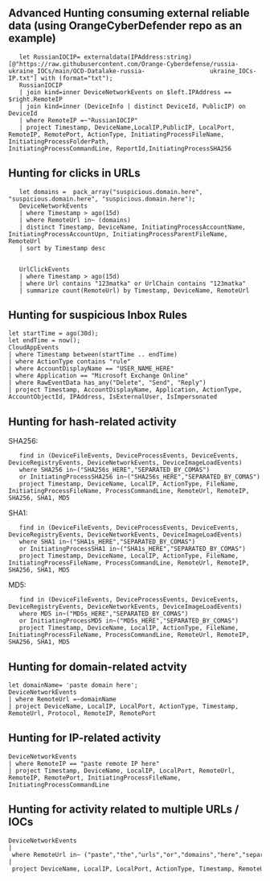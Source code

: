 ## Advanced Hunting consuming external reliable data (using OrangeCyberDefender repo as an example)


       let RussianIOCIP= externaldata(IPAddress:string)[@"https://raw.githubusercontent.com/Orange-Cyberdefense/russia-ukraine_IOCs/main/OCD-Datalake-russia-                  ukraine_IOCs-IP.txt"] with (format="txt");
       RussianIOCIP
       | join kind=inner DeviceNetworkEvents on $left.IPAddress == $right.RemoteIP
       | join kind=inner (DeviceInfo | distinct DeviceId, PublicIP) on DeviceId
       | where RemoteIP =~"RussianIOCIP"
       | project Timestamp, DeviceName,LocalIP,PublicIP, LocalPort, RemoteIP, RemotePort, ActionType, InitiatingProcessFileName, InitiatingProcessFolderPath,                  InitiatingProcessCommandLine, ReportId,InitiatingProcessSHA256


## Hunting for clicks in URLs


       let domains =  pack_array("suspicious.domain.here", "suspicious.domain.here", "suspicious.domain.here");
       DeviceNetworkEvents
       | where Timestamp > ago(15d)
       | where RemoteUrl in~ (domains)
       | distinct Timestamp, DeviceName, InitiatingProcessAccountName, InitiatingProcessAccountUpn, InitiatingProcessParentFileName, RemoteUrl
       | sort by Timestamp desc


       UrlClickEvents
       | where Timestamp > ago(15d)
       | where Url contains "123matka" or UrlChain contains "123matka"
       | summarize count(RemoteUrl) by Timestamp, DeviceName, RemoteUrl


## Hunting for suspicious Inbox Rules    

    let startTime = ago(30d);
    let endTime = now();
    CloudAppEvents
    | where Timestamp between(startTime .. endTime)
    | where ActionType contains "rule"
    | where AccountDisplayName == "USER_NAME_HERE"
    | where Application == "Microsoft Exchange Online"
    | where RawEventData has_any("Delete", "Send", "Reply")
    | project Timestamp, AccountDisplayName, Application, ActionType, AccountObjectId, IPAddress, IsExternalUser, IsImpersonated
  
 
## Hunting for hash-related activity
 

SHA256:
 
       find in (DeviceFileEvents, DeviceProcessEvents, DeviceEvents, DeviceRegistryEvents, DeviceNetworkEvents, DeviceImageLoadEvents)
       where SHA256 in~("SHA256s_HERE","SEPARATED_BY_COMAS") 
       or InitiatingProcessSHA256 in~("SHA256s_HERE","SEPARATED_BY_COMAS")
       project Timestamp, DeviceName, LocalIP, ActionType, FileName, InitiatingProcessFileName, ProcessCommandLine, RemoteUrl, RemoteIP, SHA256, SHA1, MD5

SHA1:

       find in (DeviceFileEvents, DeviceProcessEvents, DeviceEvents, DeviceRegistryEvents, DeviceNetworkEvents, DeviceImageLoadEvents)
       where SHA1 in~("SHA1s_HERE","SEPARATED_BY_COMAS") 
       or InitiatingProcessSHA1 in~("SHA1s_HERE","SEPARATED_BY_COMAS")
       project Timestamp, DeviceName, LocalIP, ActionType, FileName, InitiatingProcessFileName, ProcessCommandLine, RemoteUrl, RemoteIP, SHA256, SHA1, MD5

MD5:

       find in (DeviceFileEvents, DeviceProcessEvents, DeviceEvents, DeviceRegistryEvents, DeviceNetworkEvents, DeviceImageLoadEvents)
       where MD5 in~("MD5s_HERE","SEPARATED_BY_COMAS") 
       or InitiatingProcessMD5 in~("MD5s_HERE","SEPARATED_BY_COMAS")
       project Timestamp, DeviceName, LocalIP, ActionType, FileName, InitiatingProcessFileName, ProcessCommandLine, RemoteUrl, RemoteIP, SHA256, SHA1, MD5
  
 
## Hunting for domain-related actvity
 
    let domainName= 'paste domain here';
    DeviceNetworkEvents
    | where RemoteUrl =~domainName
    | project DeviceName, LocalIP, LocalPort, ActionType, Timestamp, RemoteUrl, Protocol, RemoteIP, RemotePort
  
## Hunting for IP-related activity

    DeviceNetworkEvents
    | where RemoteIP == "paste remote IP here"
    | project Timestamp, DeviceName, LocalIP, LocalPort, RemoteUrl, RemoteIP, RemotePort, InitiatingProcessFileName, InitiatingProcessCommandLine
  
  
## Hunting for activity related to multiple URLs / IOCs

    DeviceNetworkEvents
    | where RemoteUrl in~ ("paste","the","urls","or","domains","here","separeted","by","commas")
    | project DeviceName, LocalIP, LocalPort, ActionType, Timestamp, RemoteUrl, Protocol, RemoteIP, RemotePort







